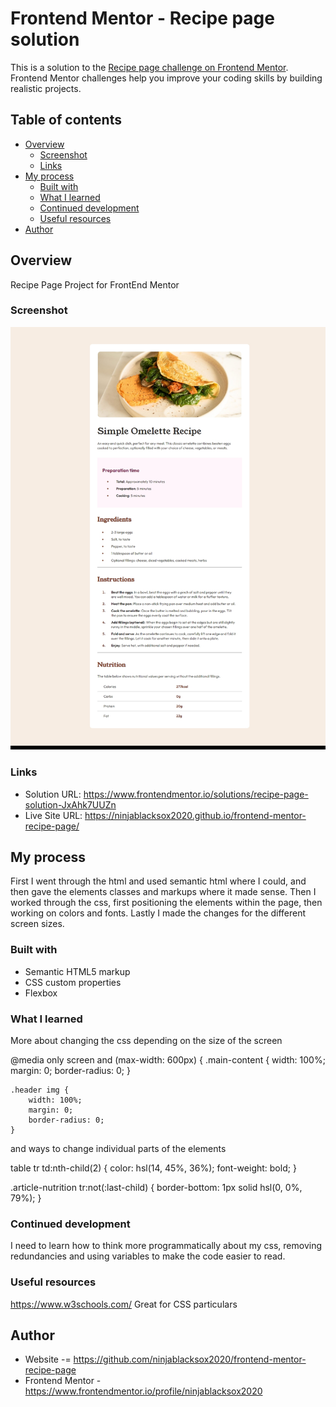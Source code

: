 # Frontend Mentor - Recipe page solution

This is a solution to the [Recipe page challenge on Frontend Mentor](https://www.frontendmentor.io/challenges/recipe-page-KiTsR8QQKm). Frontend Mentor challenges help you improve your coding skills by building realistic projects.

## Table of contents

- [Overview](#overview)
  - [Screenshot](#screenshot)
  - [Links](#links)
- [My process](#my-process)
  - [Built with](#built-with)
  - [What I learned](#what-i-learned)
  - [Continued development](#continued-development)
  - [Useful resources](#useful-resources)
- [Author](#author)

## Overview

Recipe Page Project for FrontEnd Mentor

### Screenshot

![](./recipepagescreenshot.jpeg)

### Links

- Solution URL: https://www.frontendmentor.io/solutions/recipe-page-solution-JxAhk7UUZn
- Live Site URL: https://ninjablacksox2020.github.io/frontend-mentor-recipe-page/

## My process

First I went through the html and used semantic html where I could, and then gave the elements classes and markups where it made sense. Then I worked through the css, first positioning the elements within the page, then working on colors and fonts. Lastly I made the changes for the different screen sizes.

### Built with

- Semantic HTML5 markup
- CSS custom properties
- Flexbox

### What I learned

More about changing the css depending on the size of the screen

@media only screen and (max-width: 600px) {
.main-content {
width: 100%;
margin: 0;
border-radius: 0;
}

    .header img {
        width: 100%;
        margin: 0;
        border-radius: 0;
    }

and ways to change individual parts of the elements

table tr td:nth-child(2) {
color: hsl(14, 45%, 36%);
font-weight: bold;
}

.article-nutrition tr:not(:last-child) {
border-bottom: 1px solid hsl(0, 0%, 79%);
}

### Continued development

I need to learn how to think more programmatically about my css, removing redundancies and using variables to make the code easier to read.

### Useful resources

https://www.w3schools.com/ Great for CSS particulars

## Author

- Website -= https://github.com/ninjablacksox2020/frontend-mentor-recipe-page
- Frontend Mentor - https://www.frontendmentor.io/profile/ninjablacksox2020
